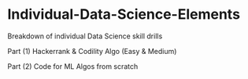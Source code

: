 # Individual-Data-Science-Elements

Breakdown of individual Data Science skill drills

Part (1) Hackerrank & Codility Algo (Easy & Medium) 

Part (2) Code for ML Algos from scratch 
